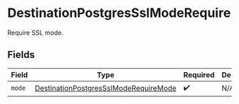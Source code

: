 # DestinationPostgresSslModeRequire

Require SSL mode.


## Fields

| Field                                                                                                 | Type                                                                                                  | Required                                                                                              | Description                                                                                           |
| ----------------------------------------------------------------------------------------------------- | ----------------------------------------------------------------------------------------------------- | ----------------------------------------------------------------------------------------------------- | ----------------------------------------------------------------------------------------------------- |
| `mode`                                                                                                | [DestinationPostgresSslModeRequireMode](../../models/shared/DestinationPostgresSslModeRequireMode.md) | :heavy_check_mark:                                                                                    | N/A                                                                                                   |